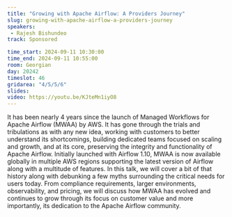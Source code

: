 ```yaml
---
title: "Growing with Apache Airflow: A Providers Journey"
slug: growing-with-apache-airflow-a-providers-journey
speakers:
 - Rajesh Bishundeo
track: Sponsored

time_start: 2024-09-11 10:30:00
time_end: 2024-09-11 10:55:00
room: Georgian
day: 20242
timeslot: 46
gridarea: "4/5/5/6"
slides: 
video: https://youtu.be/KJteMn1iyO8
---
```


It has been nearly 4 years since the launch of Managed Workflows for Apache Airflow (MWAA) by AWS. It has gone through the trials and tribulations as with any new idea, working with customers to better understand its shortcomings, building dedicated teams focused on scaling and growth, and at its core, preserving the integrity and functionality of Apache Airflow. Initially launched with Airflow 1.10, MWAA is now available globally in multiple AWS regions supporting the latest version of Airflow along with a multitude of features. In this talk, we will cover a bit of that history along with debunking a few myths surrounding the critical needs for users today. From compliance requirements, larger environments, observability, and pricing, we will discuss how MWAA has evolved and continues to grow through its focus on customer value and more importantly, its dedication to the Apache Airflow community.